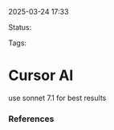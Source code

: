 2025-03-24 17:33

Status:

Tags:

# Cursor AI

use  sonnet  7.1 for best results 




### References
